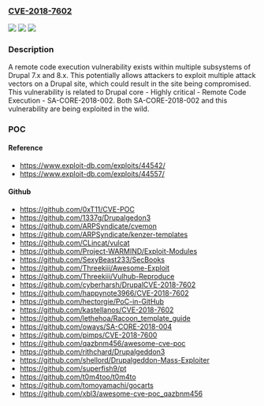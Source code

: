 ### [CVE-2018-7602](https://cve.mitre.org/cgi-bin/cvename.cgi?name=CVE-2018-7602)
![](https://img.shields.io/static/v1?label=Product&message=core&color=blue)
![](https://img.shields.io/static/v1?label=Version&message=n%2Fa&color=blue)
![](https://img.shields.io/static/v1?label=Vulnerability&message=Remote%20code%20Execution&color=brighgreen)

### Description

A remote code execution vulnerability exists within multiple subsystems of Drupal 7.x and 8.x. This potentially allows attackers to exploit multiple attack vectors on a Drupal site, which could result in the site being compromised. This vulnerability is related to Drupal core - Highly critical - Remote Code Execution - SA-CORE-2018-002. Both SA-CORE-2018-002 and this vulnerability are being exploited in the wild.

### POC

#### Reference
- https://www.exploit-db.com/exploits/44542/
- https://www.exploit-db.com/exploits/44557/

#### Github
- https://github.com/0xT11/CVE-POC
- https://github.com/1337g/Drupalgedon3
- https://github.com/ARPSyndicate/cvemon
- https://github.com/ARPSyndicate/kenzer-templates
- https://github.com/CLincat/vulcat
- https://github.com/Project-WARMIND/Exploit-Modules
- https://github.com/SexyBeast233/SecBooks
- https://github.com/Threekiii/Awesome-Exploit
- https://github.com/Threekiii/Vulhub-Reproduce
- https://github.com/cyberharsh/DrupalCVE-2018-7602
- https://github.com/happynote3966/CVE-2018-7602
- https://github.com/hectorgie/PoC-in-GitHub
- https://github.com/kastellanos/CVE-2018-7602
- https://github.com/lethehoa/Racoon_template_guide
- https://github.com/oways/SA-CORE-2018-004
- https://github.com/pimps/CVE-2018-7600
- https://github.com/qazbnm456/awesome-cve-poc
- https://github.com/rithchard/Drupalgeddon3
- https://github.com/shellord/Drupalgeddon-Mass-Exploiter
- https://github.com/superfish9/pt
- https://github.com/t0m4too/t0m4to
- https://github.com/tomoyamachi/gocarts
- https://github.com/xbl3/awesome-cve-poc_qazbnm456


